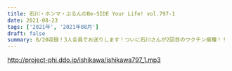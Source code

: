 ```yaml
---
title: 石川・ホンマ・ぶるんのBe-SIDE Your Life! vol.797-1
date: 2021-08-23
tags: ['2021年', '2021年08月']
draft: false
summary: 8/20収録！3人全員でお送りします！ついに石川さんが2回目のワクチン接種！！
---
```


http://project-phi.ddo.jp/ishikawa/ishikawa797_1.mp3
